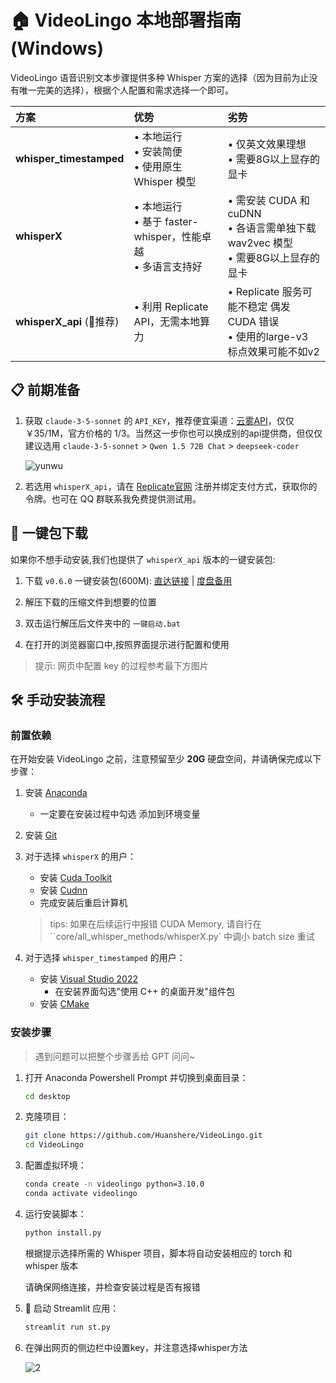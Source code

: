 # 🏠 VideoLingo 本地部署指南 (Windows)

VideoLingo 语音识别文本步骤提供多种 Whisper 方案的选择（因为目前为止没有唯一完美的选择），根据个人配置和需求选择一个即可。

| 方案 | 优势 | 劣势 |
|:-----|:-----|:-----|
| **whisper_timestamped** | • 本地运行<br>• 安装简便<br>• 使用原生 Whisper 模型 | • 仅英文效果理想<br>• 需要8G以上显存的显卡 |
| **whisperX**  | • 本地运行<br>• 基于 faster-whisper，性能卓越<br>• 多语言支持好 | • 需安装 CUDA 和 cuDNN<br>• 各语言需单独下载 wav2vec 模型<br>• 需要8G以上显存的显卡 |
| **whisperX_api** (🌟推荐) | • 利用 Replicate API，无需本地算力 | • Replicate 服务可能不稳定 偶发 CUDA 错误<br>• 使用的large-v3 标点效果可能不如v2 |

## 📋 前期准备

1. 获取 `claude-3-5-sonnet` 的 `API_KEY`，推荐便宜渠道：[云雾API](https://api2.wlai.vip/register?aff=TXMB)，仅仅 ￥35/1M，官方价格的 1/3。当然这一步你也可以换成别的api提供商，但仅仅建议选用 `claude-3-5-sonnet` > `Qwen 1.5 72B Chat` > `deepseek-coder`
 
   ![yunwu](https://github.com/user-attachments/assets/7aabfa87-06b5-4004-8d9e-fa4a0743a912)

2. 若选用 `whisperX_api`，请在 [Replicate官网](https://replicate.com/account/api-tokens) 注册并绑定支付方式，获取你的令牌。也可在 QQ 群联系我免费提供测试用。

## 💾 一键包下载

如果你不想手动安装,我们也提供了 `whisperX_api` 版本的一键安装包:

1. 下载 `v0.6.0` 一键安装包(600M): [直达链接](https://vip.123pan.cn/1817874751/7960342) | [度盘备用](https://pan.baidu.com/s/16nV3ccnGCjASzYlLnMRP_Q?pwd=6969)

2. 解压下载的压缩文件到想要的位置

3. 双击运行解压后文件夹中的 `一键启动.bat`

4. 在打开的浏览器窗口中,按照界面提示进行配置和使用

> 提示: 网页中配置 key 的过程参考最下方图片

## 🛠️ 手动安装流程

### 前置依赖

在开始安装 VideoLingo 之前，注意预留至少 **20G** 硬盘空间，并请确保完成以下步骤：

1. 安装 [Anaconda](https://www.anaconda.com/download/success)
   - 一定要在安装过程中勾选 添加到环境变量

2. 安装 [Git](https://git-scm.com/download/win)

3. 对于选择 `whisperX` 的用户：
   - 安装 [Cuda Toolkit](https://developer.download.nvidia.com/compute/cuda/12.6.0/local_installers/cuda_12.6.0_560.76_windows.exe)
   - 安装 [Cudnn](https://developer.download.nvidia.com/compute/cudnn/9.3.0/local_installers/cudnn_9.3.0_windows.exe)
   - 完成安装后重启计算机
   > tips: 如果在后续运行中报错 CUDA Memory, 请自行在 ``core/all_whisper_methods/whisperX.py` 中调小 batch size 重试
4. 对于选择 `whisper_timestamped` 的用户：
   - 安装 [Visual Studio 2022](https://visualstudio.microsoft.com/zh-hans/thank-you-downloading-visual-studio/?sku=Community&channel=Release&version=VS2022&source=VSLandingPage&cid=2030&passive=false)
     - 在安装界面勾选"使用 C++ 的桌面开发"组件包
   - 安装 [CMake](https://github.com/Kitware/CMake/releases/download/v3.30.2/cmake-3.30.2-windows-x86_64.msi)

### 安装步骤
> 遇到问题可以把整个步骤丢给 GPT 问问~
1. 打开 Anaconda Powershell Prompt 并切换到桌面目录：
   ```bash
   cd desktop
   ```

2. 克隆项目：
   ```bash
   git clone https://github.com/Huanshere/VideoLingo.git
   cd VideoLingo
   ```

3. 配置虚拟环境：
   ```bash
   conda create -n videolingo python=3.10.0
   conda activate videolingo
   ```

4. 运行安装脚本：
   ```bash
   python install.py
   ```
   根据提示选择所需的 Whisper 项目，脚本将自动安装相应的 torch 和 whisper 版本

   请确保网络连接，并检查安装过程是否有报错

5. 🎉 启动 Streamlit 应用：
   ```bash
   streamlit run st.py
   ```

6. 在弹出网页的侧边栏中设置key，并注意选择whisper方法

   ![2](https://github.com/user-attachments/assets/ba5621f0-8320-4a45-8da8-9ea574b5c7cc)


